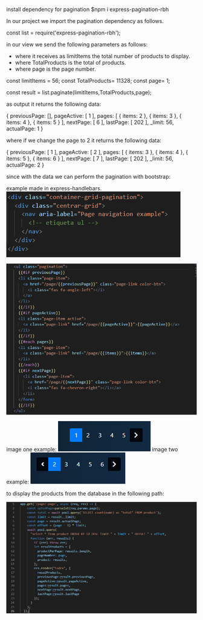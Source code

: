 install dependency for pagination
$npm i express-pagination-rbh

In our project we import the pagination dependency as follows.

const list = require('express-pagination-rbh');

in our view we send the following parameters as follows:
* where it receives as limitItems the total number of products to display.
* where TotalProducts is the total of products.
* where page is the page number.

const limitItems = 56;
const TotalProducts= 11328;
const page= 1;

const result = list.paginate(limitItems,TotalProducts,page);

as output it returns the following data:

{
  previousPage: [],
  pageActive: [ 1 ],
  pages: [ { items: 2 }, { items: 3 }, { items: 4 }, { items: 5 } ],
  nextPage: [ 6 ],
  lastPage: [ 202 ],
  _limit: 56,
  actualPage: 1
}

where if we change the page to 2 it returns the following data:

{
  previousPage: [ 1 ],
  pageActive: [ 2 ],
  pages: [ { items: 3 }, { items: 4 }, { items: 5 }, { items: 6 } ],
  nextPage: [ 7 ],
  lastPage: [ 202 ],
  _limit: 56,
  actualPage: 2
}

since with the data we can perform the pagination with bootstrap:

example made in express-handlebars.
![Image text](https://github.com/chespi6677/Pagination-express/blob/main/pagination_one.png)

![Image text](https://github.com/chespi6677/Pagination-express/blob/main/pagination_two.png)


image one example:
![Image text](https://github.com/chespi6677/Pagination-express/blob/main/example_one.png)
image two example:
![Image text](https://github.com/chespi6677/Pagination-express/blob/main/example_two.png)

to display the products from the database in the following path:

![Image text](https://github.com/chespi6677/Pagination-express/blob/main/ruta.png)
